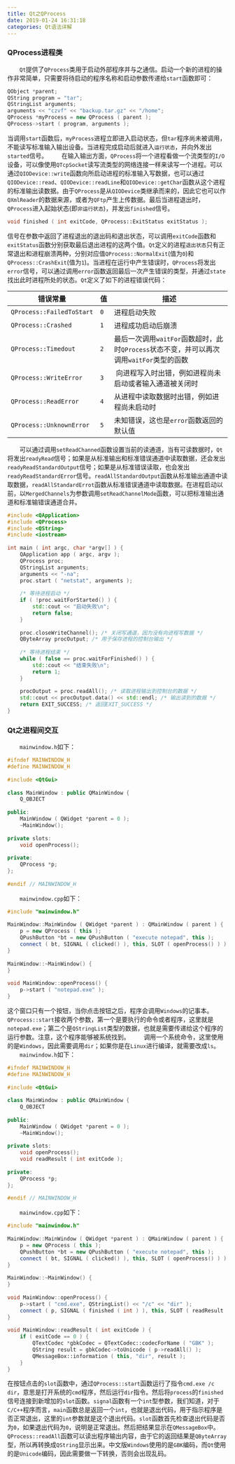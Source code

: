 ```yaml
---
title: Qt之QProcess
date: 2019-01-24 16:31:18
categories: Qt语法详解
---
```

### QProcess进程类

&emsp;&emsp;`Qt`提供了`QProcess`类用于启动外部程序并与之通信。启动一个新的进程的操作非常简单，只需要将待启动的程序名称和启动参数传递给`start`函数即可：

``` cpp
QObject *parent;
QString program = "tar";
QStringList arguments;
arguments << "czvf" << "backup.tar.gz" << "/home";
QProcess *myProcess = new QProcess ( parent );
QProcess->start ( program, arguments );
```

当调用`start`函数后，`myProcess`进程立即进入启动状态，但`tar`程序尚未被调用，不能读写标准输入输出设备。当进程完成启动后就进入`运行状态`，并向外发出`started`信号。
&emsp;&emsp;在输入输出方面，`QProcess`将一个进程看做一个流类型的`I/O`设备，可以像使用`QTcpSocket`读写流类型的网络连接一样来读写一个进程。可以通过`QIODevice::write`函数向所启动进程的标准输入写数据，也可以通过`QIODevice::read`、`QIODevice::readLine`和`QIODevice::getChar`函数从这个进程的标准输出读数据。由于`QProcess`是从`QIODevice`类继承而来的，因此它也可以作`QXmlReader`的数据来源，或者为`QFtp`产生上传数据。最后当进程退出时，`QProcess`进入起始状态(即`非运行状态`)，并发出`finished`信号。

``` cpp
void finished ( int exitCode, QProcess::ExitStatus exitStatus );
```

信号在参数中返回了进程退出的退出码和退出状态，可以调用`exitCode`函数和`exitStatus`函数分别获取最后退出进程的这两个值。`Qt`定义的进程`退出状态`只有正常退出和进程崩溃两种，分别对应值`QProcess::NormalExit`(值为`0`)和`QProcess::CrashExit`(值为`1`)。当进程在运行中产生错误时，`QProcess`将发出`error`信号，可以通过调用`error`函数返回最后一次产生错误的类型，并通过`state`找出此时进程所处的状态。`Qt`定义了如下的进程错误代码：

错误常量                   | 值  | 描述
--------------------------|-----|------
`QProcess::FailedToStart` | `0` | 进程启动失败
`QProcess::Crashed`       | `1` | 进程成功启动后崩溃
`QProcess::Timedout`      | `2` | 最后一次调用`waitFor`函数超时，此时`QProcess`状态不变，并可以再次调用`waitFor`类型的函数
`QProcess::WriteError`    | `3` | 向进程写入时出错，例如进程尚未启动或者输入通道被关闭时
`QProcess::ReadError`     | `4` | 从进程中读取数据时出错，例如进程尚未启动时
`QProcess::UnknownError`  | `5` | 未知错误，这也是`error`函数返回的默认值

&emsp;&emsp;可以通过调用`setReadChanned`函数设置当前的读通道，当有可读数据时，`Qt`将发出`readyRead`信号；如果是从标准输出和标准错误通道中读取数据，还会发出`readyReadStandardOutput`信号；如果是从标准错误读取，也会发出`readyReadStandardError`信号。`readAllStandardOutput`函数从标准输出通道中读取数据，`readAllStandardErrot`函数从标准错误通道中读取数据。在进程启动以前，以`MergedChannels`为参数调用`setReadChannelMode`函数，可以把标准输出通道和标准输错误通道合并。

``` cpp
#include <QApplication>
#include <QProcess>
#include <QString>
#include <iostream>
​
int main ( int argc, char *argv[] ) {
    QApplication app ( argc, argv );
    QProcess proc;
    QStringList arguments;
    arguments << "-na";
    proc.start ( "netstat", arguments );
​
    /* 等待进程启动 */
    if ( !proc.waitForStarted() ) {
        std::cout << "启动失败\n";
        return false;
    }
​
    proc.closeWriteChannel(); /* 关闭写通道，因为没有向进程写数据 */
    QByteArray procOutput; /* 用于保存进程的控制台输出 */
​
    /* 等待进程结束 */
    while ( false == proc.waitForFinished() ) {
        std::cout << "结束失败\n";
        return 1;
    }
​
    procOutput = proc.readAll(); /* 读取进程输出到控制台的数据 */
    std::cout << procOutput.data() << std::endl; /* 输出读到的数据 */
    return EXIT_SUCCESS; /* 返回EXIT_SUCCESS */
}
```

### Qt之进程间交互

&emsp;&emsp;`mainwindow.h`如下：

``` cpp
#ifndef MAINWINDOW_H
#define MAINWINDOW_H
​
#include <QtGui>
​
class MainWindow : public QMainWindow {
    Q_OBJECT
​
public:
    MainWindow ( QWidget *parent = 0 );
    ~MainWindow();
​
private slots:
    void openProcess();
​
private:
    QProcess *p;
};
​
#endif // MAINWINDOW_H
```

&emsp;&emsp;`mainwindow.cpp`如下：

``` cpp
#include "mainwindow.h"
​
MainWindow::MainWindow ( QWidget *parent ) : QMainWindow ( parent ) {
    p = new QProcess ( this );
    QPushButton *bt = new QPushButton ( "execute notepad", this );
    connect ( bt, SIGNAL ( clicked() ), this, SLOT ( openProcess() ) );
}
​
MainWindow::~MainWindow() {
}
​
void MainWindow::openProcess() {
    p->start ( "notepad.exe" );
}
```

这个窗口只有一个按钮，当你点击按钮之后，程序会调用`Windows`的记事本。`QProcess::start`接收两个参数，第一个是要执行的命令或者程序，这里就是`notepad.exe`；第二个是`QStringList`类型的数据，也就是需要传递给这个程序的运行参数。注意，这个程序能够被系统找到。
&emsp;&emsp;调用一个系统命令，这里使用的是`Windows`，因此需要调用`dir`；如果你是在`Linux`进行编译，就需要改成`ls`。
&emsp;&emsp;`mainwindow.h`如下：

``` cpp
#ifndef MAINWINDOW_H
#define MAINWINDOW_H
​
#include <QtGui>
​
class MainWindow : public QMainWindow {
    Q_OBJECT
​
public:
    MainWindow ( QWidget *parent = 0 );
    ~MainWindow();
​
private slots:
    void openProcess();
    void readResult ( int exitCode );
​
private:
    QProcess *p;
};
​
#endif // MAINWINDOW_H
```

&emsp;&emsp;`mainwindow.cpp`如下：

``` cpp
#include "mainwindow.h"
​
MainWindow::MainWindow ( QWidget *parent ) : QMainWindow ( parent ) {
    p = new QProcess ( this );
    QPushButton *bt = new QPushButton ( "execute notepad", this );
    connect ( bt, SIGNAL ( clicked() ), this, SLOT ( openProcess() ) );
}
​
MainWindow::~MainWindow() {
}
​
void MainWindow::openProcess() {
    p->start ( "cmd.exe", QStringList() << "/c" << "dir" );
    connect ( p, SIGNAL ( finished ( int ) ), this, SLOT ( readResult ( int ) ) );
}
​
void MainWindow::readResult ( int exitCode ) {
    if ( exitCode == 0 ) {
        QTextCodec *gbkCodec = QTextCodec::codecForName ( "GBK" );
        QString result = gbkCodec->toUnicode ( p->readAll() );
        QMessageBox::information ( this, "dir", result );
    }
}
```

在按钮点击的`slot`函数中，通过`QProcess::start`函数运行了指令`cmd.exe /c dir`，意思是打开系统的`cmd`程序，然后运行`dir`指令。然后将`process`的`finished`信号连接到新增加的`slot`函数。`signal`函数有一个`int`型参数，我们知道，对于`C/C++`程序而言，`main`函数总是返回一个`int`，也就是退出代码，用于指示程序是否正常退出，这里的`int`参数就是这个退出代码。`slot`函数首先检查退出代码是否为`0`，如果退出代码为`0`，说明是正常退出。然后把结果显示在`QMessageBox`中。`QProcess::readAll`函数可以读出程序输出内容，由于它的返回结果是`QByteArray`型，所以再转换成`QString`显示出来。中文版`Windows`使用的是`GBK`编码，而`Qt`使用的是`Unicode`编码，因此需要做一下转换，否则会出现乱码。